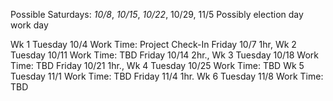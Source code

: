 Possible Saturdays: *10/8*, *10/15*, *10/22*, 10/29, 11/5 
Possibly election day work day


Wk 1
Tuesday 10/4  Work Time: Project Check-In
Friday 10/7   1hr, 
Wk 2
Tuesday 10/11 Work Time: TBD
Friday 10/14  2hr., 
Wk 3
Tuesday 10/18 Work Time: TBD
Friday 10/21  1hr., 
Wk 4
Tuesday 10/25 Work Time: TBD
Wk 5
Tuesday 11/1  Work Time: TBD
Friday 11/4   1hr.
Wk 6
Tuesday 11/8  Work Time: TBD
